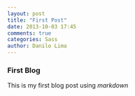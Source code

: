 ```yaml
---
layout: post
title: "First Post"
date: 2013-10-03 17:45
comments: true
categories: Sass
author: Danilo Lima
---
```


### First Blog

This is my first blog post using *markdown*
